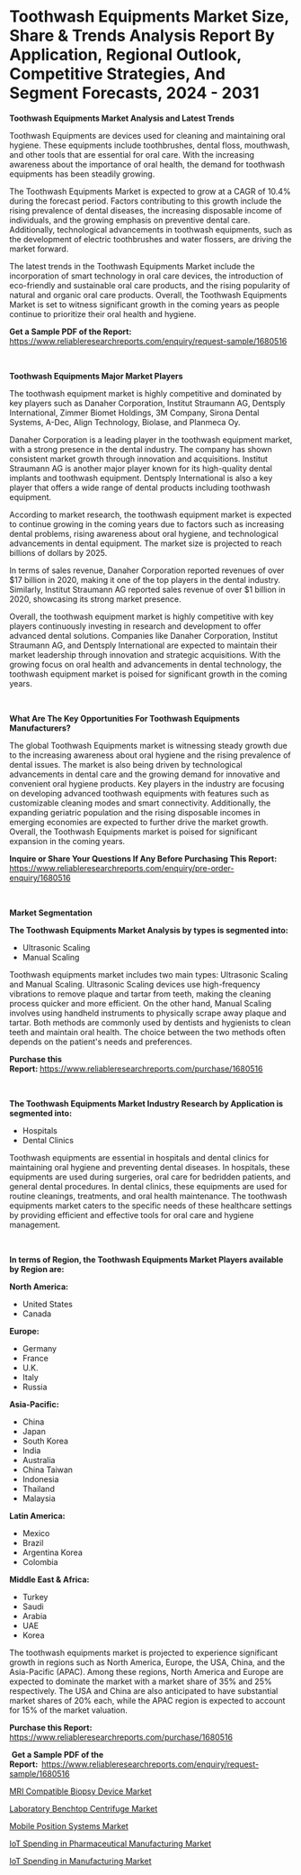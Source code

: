 <p><h1>Toothwash Equipments Market Size, Share & Trends Analysis Report By Application, Regional Outlook, Competitive Strategies, And Segment Forecasts, 2024 - 2031</h1></p><p><strong>Toothwash Equipments Market Analysis and Latest Trends</strong></p>
<p><p>Toothwash Equipments are devices used for cleaning and maintaining oral hygiene. These equipments include toothbrushes, dental floss, mouthwash, and other tools that are essential for oral care. With the increasing awareness about the importance of oral health, the demand for toothwash equipments has been steadily growing.</p><p>The Toothwash Equipments Market is expected to grow at a CAGR of 10.4% during the forecast period. Factors contributing to this growth include the rising prevalence of dental diseases, the increasing disposable income of individuals, and the growing emphasis on preventive dental care. Additionally, technological advancements in toothwash equipments, such as the development of electric toothbrushes and water flossers, are driving the market forward.</p><p>The latest trends in the Toothwash Equipments Market include the incorporation of smart technology in oral care devices, the introduction of eco-friendly and sustainable oral care products, and the rising popularity of natural and organic oral care products. Overall, the Toothwash Equipments Market is set to witness significant growth in the coming years as people continue to prioritize their oral health and hygiene.</p></p>
<p><strong>Get a Sample PDF of the Report:&nbsp;</strong> <a href="https://www.reliableresearchreports.com/enquiry/request-sample/1680516">https://www.reliableresearchreports.com/enquiry/request-sample/1680516</a></p>
<p>&nbsp;</p>
<p><strong>Toothwash Equipments Major Market Players</strong></p>
<p><p>The toothwash equipment market is highly competitive and dominated by key players such as Danaher Corporation, Institut Straumann AG, Dentsply International, Zimmer Biomet Holdings, 3M Company, Sirona Dental Systems, A-Dec, Align Technology, Biolase, and Planmeca Oy.</p><p>Danaher Corporation is a leading player in the toothwash equipment market, with a strong presence in the dental industry. The company has shown consistent market growth through innovation and acquisitions. Institut Straumann AG is another major player known for its high-quality dental implants and toothwash equipment. Dentsply International is also a key player that offers a wide range of dental products including toothwash equipment.</p><p>According to market research, the toothwash equipment market is expected to continue growing in the coming years due to factors such as increasing dental problems, rising awareness about oral hygiene, and technological advancements in dental equipment. The market size is projected to reach billions of dollars by 2025.</p><p>In terms of sales revenue, Danaher Corporation reported revenues of over $17 billion in 2020, making it one of the top players in the dental industry. Similarly, Institut Straumann AG reported sales revenue of over $1 billion in 2020, showcasing its strong market presence.</p><p>Overall, the toothwash equipment market is highly competitive with key players continuously investing in research and development to offer advanced dental solutions. Companies like Danaher Corporation, Institut Straumann AG, and Dentsply International are expected to maintain their market leadership through innovation and strategic acquisitions. With the growing focus on oral health and advancements in dental technology, the toothwash equipment market is poised for significant growth in the coming years.</p></p>
<p>&nbsp;</p>
<p><strong>What Are The Key Opportunities For Toothwash Equipments Manufacturers?</strong></p>
<p><p>The global Toothwash Equipments market is witnessing steady growth due to the increasing awareness about oral hygiene and the rising prevalence of dental issues. The market is also being driven by technological advancements in dental care and the growing demand for innovative and convenient oral hygiene products. Key players in the industry are focusing on developing advanced toothwash equipments with features such as customizable cleaning modes and smart connectivity. Additionally, the expanding geriatric population and the rising disposable incomes in emerging economies are expected to further drive the market growth. Overall, the Toothwash Equipments market is poised for significant expansion in the coming years.</p></p>
<p><strong>Inquire or Share Your Questions If Any Before Purchasing This Report:</strong> <a href="https://www.reliableresearchreports.com/enquiry/pre-order-enquiry/1680516">https://www.reliableresearchreports.com/enquiry/pre-order-enquiry/1680516</a></p>
<p>&nbsp;</p>
<p><strong>Market Segmentation</strong></p>
<p><strong>The Toothwash Equipments Market Analysis by types is segmented into:</strong></p>
<p><ul><li>Ultrasonic Scaling</li><li>Manual Scaling</li></ul></p>
<p><p>Toothwash equipments market includes two main types: Ultrasonic Scaling and Manual Scaling. Ultrasonic Scaling devices use high-frequency vibrations to remove plaque and tartar from teeth, making the cleaning process quicker and more efficient. On the other hand, Manual Scaling involves using handheld instruments to physically scrape away plaque and tartar. Both methods are commonly used by dentists and hygienists to clean teeth and maintain oral health. The choice between the two methods often depends on the patient's needs and preferences.</p></p>
<p><strong>Purchase this Report:&nbsp;</strong><a href="https://www.reliableresearchreports.com/purchase/1680516">https://www.reliableresearchreports.com/purchase/1680516</a></p>
<p>&nbsp;</p>
<p><strong>The Toothwash Equipments Market Industry Research by Application is segmented into:</strong></p>
<p><ul><li>Hospitals</li><li>Dental Clinics</li></ul></p>
<p><p>Toothwash equipments are essential in hospitals and dental clinics for maintaining oral hygiene and preventing dental diseases. In hospitals, these equipments are used during surgeries, oral care for bedridden patients, and general dental procedures. In dental clinics, these equipments are used for routine cleanings, treatments, and oral health maintenance. The toothwash equipments market caters to the specific needs of these healthcare settings by providing efficient and effective tools for oral care and hygiene management.</p></p>
<p>&nbsp;</p>
<p><strong>In terms of Region, the Toothwash Equipments Market Players available by Region are:</strong></p>
<p>
    <p> <strong> North America: </strong>
        <ul>
            <li>United States</li>
            <li>Canada</li>
        </ul>
        </p> 
    <p> <strong> Europe: </strong>
        <ul>
            <li>Germany</li>
            <li>France</li>
            <li>U.K.</li>
            <li>Italy</li>
            <li>Russia</li>
        </ul>
        </p> 
    <p> <strong> Asia-Pacific: </strong>
        <ul>
            <li>China</li>
            <li>Japan</li>
            <li>South Korea</li>
            <li>India</li>
            <li>Australia</li>
            <li>China Taiwan</li>
            <li>Indonesia</li>
            <li>Thailand</li>
            <li>Malaysia</li>
        </ul>
        </p> 
    <p> <strong> Latin America: </strong>
        <ul>
            <li>Mexico</li>
            <li>Brazil</li>
            <li>Argentina Korea</li>
            <li>Colombia</li>
        </ul>
        </p> 
    <p> <strong> Middle East & Africa: </strong>
        <ul>
            <li>Turkey</li>
            <li>Saudi</li>
            <li>Arabia</li>
            <li>UAE</li>
            <li>Korea</li>
        </ul>
    </p>
    </p>
<p><p>The toothwash equipments market is projected to experience significant growth in regions such as North America, Europe, the USA, China, and the Asia-Pacific (APAC). Among these regions, North America and Europe are expected to dominate the market with a market share of 35% and 25% respectively. The USA and China are also anticipated to have substantial market shares of 20% each, while the APAC region is expected to account for 15% of the market valuation.</p></p>
<p><strong>Purchase this Report: </strong><a href="https://www.reliableresearchreports.com/purchase/1680516">https://www.reliableresearchreports.com/purchase/1680516</a></p>
<p>&nbsp;<strong>Get a Sample PDF of the Report:&nbsp;&nbsp;</strong><a href="https://www.reliableresearchreports.com/enquiry/request-sample/1680516">https://www.reliableresearchreports.com/enquiry/request-sample/1680516</a></p>
<p><strong></strong></p>
<p><p><a href="https://github.com/myacatherineblakecaczo9vcsw/Market-Research-Report-List-1/blob/main/mri-compatible-biopsy-device-market.md">MRI Compatible Biopsy Device Market</a></p><p><a href="https://github.com/okotobwrhuteie/Market-Research-Report-List-1/blob/main/laboratory-benchtop-centrifuge-market.md">Laboratory Benchtop Centrifuge Market</a></p><p><a href="https://medium.com/p/a97958d433c2/edit">Mobile Position Systems Market</a></p><p><a href="https://medium.com/p/f706e073ac2d/edit">IoT Spending in Pharmaceutical Manufacturing Market</a></p><p><a href="https://medium.com/p/d4fb22c67d32/edit">IoT Spending in Manufacturing Market</a></p></p>
